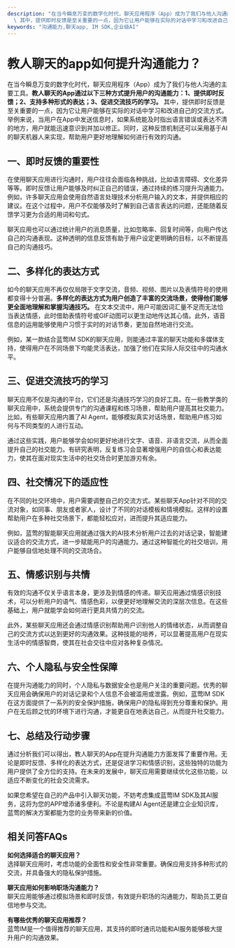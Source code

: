 ```yaml
---
description: "在当今瞬息万变的数字化时代，聊天应用程序（App）成为了我们与他人沟通的主要工具。**教人聊天的App通过以下三种方式提升用户的沟通能力：1、提供即时反馈；2、支持多种形式的表达；3、促进交流技巧的学习。**\
  \ 其中，提供即时反馈是至关重要的一点，因为它让用户能够在实际的对话中学习和改进自己的交流方式。举例来说，当用户在App中发送信息时，如果系统能及时指出语言错误或表达不清的地方，用户就能迅速意识到并加以修正。同时，这种反馈机制还可以采用基于AI的聊天机器人来实现，帮助用户更好地理解如何进行有效的沟通。"
keywords: "沟通能力,聊天app, IM SDK,企业级AI"
---
```

# 教人聊天的app如何提升沟通能力？

在当今瞬息万变的数字化时代，聊天应用程序（App）成为了我们与他人沟通的主要工具。**教人聊天的App通过以下三种方式提升用户的沟通能力：1、提供即时反馈；2、支持多种形式的表达；3、促进交流技巧的学习。** 其中，提供即时反馈是至关重要的一点，因为它让用户能够在实际的对话中学习和改进自己的交流方式。举例来说，当用户在App中发送信息时，如果系统能及时指出语言错误或表达不清的地方，用户就能迅速意识到并加以修正。同时，这种反馈机制还可以采用基于AI的聊天机器人来实现，帮助用户更好地理解如何进行有效的沟通。

## **一、即时反馈的重要性**

在使用聊天应用进行沟通时，用户往往会面临各种挑战，比如语言障碍、文化差异等等。即时反馈让用户能够及时纠正自己的错误，通过持续的练习提升沟通能力。例如，许多聊天应用会使用自然语言处理技术分析用户输入的文本，并提供相应的建议。在这个过程中，用户不仅能够及时了解到自己语言表达的问题，还能随着反馈学习更为合适的用词和句式。

聊天应用也可以通过统计用户的消息质量，比如忽略率、回复时间等，向用户传达自己的沟通表现。这种透明的信息反馈有助于用户设定更明确的目标，以不断提高自己的沟通技巧。

## **二、多样化的表达方式**

如今的聊天应用不再仅仅局限于文字交流，音频、视频、图片以及表情符号的使用都变得十分普遍。**多样化的表达方式为用户创造了丰富的交流场景，使得他们能够更全面地理解和掌握沟通技巧。** 在文本交流中，用户可能因词汇量不足而无法恰当表达情感，此时借助表情符号或GIF动图可以更生动地传达其心情。此外，语音信息的运用能够使用户习惯于实时的对话节奏，更加自然地进行交流。

例如，某一款结合蓝莺IM SDK的聊天应用，则能通过丰富的聊天功能和多媒体支持，使得用户在不同场景下均能灵活表达，加强了他们在实际人际交往中的沟通水平。 

## **三、促进交流技巧的学习**

聊天应用不仅是沟通的平台，它们还是沟通技巧学习的良好工具。在一些教学类的聊天应用中，系统会提供专门的沟通课程和练习场景，帮助用户提高其社交能力。比如，有些聊天应用内置了AI Agent，能够模拟真实对话场景，帮助用户练习如何与不同类型的人进行互动。

通过这些实践，用户能够学会如何更好地进行文字、语音、非语言交流，从而全面提升自己的社交能力。有研究表明，反复练习会显著增强用户的自信心和表达能力，使其在面对现实生活中的社交场合时更加游刃有余。

## **四、社交情况下的适应性**

在不同的社交环境中，用户需要调整自己的交流方式。某些聊天App针对不同的交流对象，如同事、朋友或者家人，设计了不同的对话模板和情境模拟。这样的设置帮助用户在多种社交场景下，都能轻松应对，进而提升其适应能力。

例如，蓝莺的智能聊天应用就通过强大的AI技术分析用户过去的对话记录，智能建议适合的交流方式，进一步赋能用户的沟通能力。通过这种智能化的社交培训，用户能够自信地处理不同的交流场合。

## **五、情感识别与共情**

有效的沟通不仅关乎语言本身，更涉及到情感的传递。聊天应用通过情感识别技术，可以分析用户的语气、情感色彩，以便更好地理解交流的深层次信息。在这些基础上，用户就能学会如何进行更具共情力的交流。

此外，某些聊天应用还会通过情感识别帮助用户识别他人的情绪状态，从而调整自己的交流方式以达到更好的沟通效果。这种技能的培养，可以显著提高用户在现实生活中的情感智商，使其在社会交往中应对各种复杂情况。

## **六、个人隐私与安全性保障**

在提升沟通能力的同时，个人隐私与数据安全也是用户关注的重要问题。优秀的聊天应用会确保用户的对话记录和个人信息不会被滥用或泄露。例如，蓝莺IM SDK在这方面提供了一系列的安全保护措施，确保用户的隐私得到充分尊重和保护。用户在无后顾之忧的环境下进行沟通，才能更自在地表达自己，从而提升社交能力。

## **七、总结及行动步骤**

通过分析我们可以得出，教人聊天的App在提升沟通能力方面发挥了重要作用。无论是即时反馈、多样化的表达方式，还是促进学习和情感识别，这些独特的功能为用户提供了全方位的支持。在未来的发展中，聊天应用需要继续优化这些功能，以适应不断变化的社会交流需求。

如果您希望在自己的产品中引入聊天功能，不妨考虑集成蓝莺IM SDK及其AI服务，这将为您的APP增添诸多便利。不论是构建AI Agent还是建立企业知识库，蓝莺的解决方案都能为您的业务带来新的价值。

## 相关问答FAQs

**如何选择适合的聊天应用？**  
选择聊天应用时，考虑功能的全面性和安全性非常重要。确保应用支持多种形式的交流，并具备强大的隐私保护措施。

**聊天应用如何影响职场沟通能力？**  
聊天应用能够通过模拟场景和即时反馈，有效提升职场的沟通能力，帮助员工更自信地参与交流。

**有哪些优秀的聊天应用推荐？**  
蓝莺IM是一个值得推荐的聊天应用，其支持的即时通讯功能和AI服务能够极大提升用户的沟通效果。
